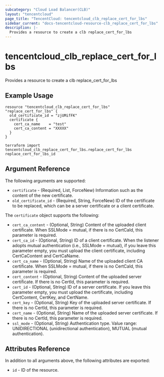 ```yaml
---
subcategory: "Cloud Load Balancer(CLB)"
layout: "tencentcloud"
page_title: "TencentCloud: tencentcloud_clb_replace_cert_for_lbs"
sidebar_current: "docs-tencentcloud-resource-clb_replace_cert_for_lbs"
description: |-
  Provides a resource to create a clb replace_cert_for_lbs
---
```


# tencentcloud_clb_replace_cert_for_lbs

Provides a resource to create a clb replace_cert_for_lbs

## Example Usage

```hcl
resource "tencentcloud_clb_replace_cert_for_lbs" "replace_cert_for_lbs" {
  old_certificate_id = "zjUMifFK"
  certificate {
    cert_ca_name    = "test"
    cert_ca_content = "XXXXX"
  }
}
```
```hcl
terraform import tencentcloud_clb_replace_cert_for_lbs.replace_cert_for_lbs replace_cert_for_lbs_id
```

## Argument Reference

The following arguments are supported:

* `certificate` - (Required, List, ForceNew) Information such as the content of the new certificate.
* `old_certificate_id` - (Required, String, ForceNew) ID of the certificate to be replaced, which can be a server certificate or a client certificate.

The `certificate` object supports the following:

* `cert_ca_content` - (Optional, String) Content of the uploaded client certificate. When SSLMode = mutual, if there is no CertCaId, this parameter is required.
* `cert_ca_id` - (Optional, String) ID of a client certificate. When the listener adopts mutual authentication (i.e., SSLMode = mutual), if you leave this parameter empty, you must upload the client certificate, including CertCaContent and CertCaName.
* `cert_ca_name` - (Optional, String) Name of the uploaded client CA certificate. When SSLMode = mutual, if there is no CertCaId, this parameter is required.
* `cert_content` - (Optional, String) Content of the uploaded server certificate. If there is no CertId, this parameter is required.
* `cert_id` - (Optional, String) ID of a server certificate. If you leave this parameter empty, you must upload the certificate, including CertContent, CertKey, and CertName.
* `cert_key` - (Optional, String) Key of the uploaded server certificate. If there is no CertId, this parameter is required.
* `cert_name` - (Optional, String) Name of the uploaded server certificate. If there is no CertId, this parameter is required.
* `ssl_mode` - (Optional, String) Authentication type. Value range: UNIDIRECTIONAL (unidirectional authentication), MUTUAL (mutual authentication).

## Attributes Reference

In addition to all arguments above, the following attributes are exported:

* `id` - ID of the resource.



